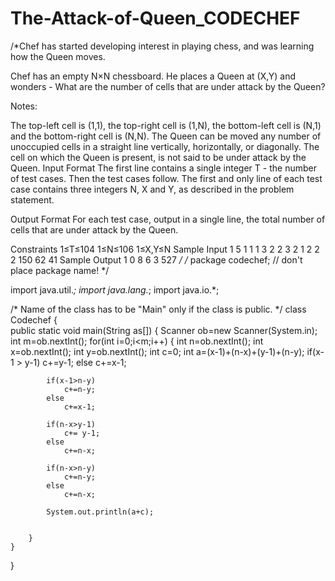 # The-Attack-of-Queen_CODECHEF
/*Chef has started developing interest in playing chess, and was learning how the Queen moves.

Chef has an empty N×N chessboard. He places a Queen at (X,Y) and wonders - What are the number of cells that are under attack by the Queen?

Notes:

The top-left cell is (1,1), the top-right cell is (1,N), the bottom-left cell is (N,1) and the bottom-right cell is (N,N).
The Queen can be moved any number of unoccupied cells in a straight line vertically, horizontally, or diagonally.
The cell on which the Queen is present, is not said to be under attack by the Queen.
Input Format
The first line contains a single integer T - the number of test cases. Then the test cases follow.
The first and only line of each test case contains three integers N, X and Y, as described in the problem statement.

Output Format
For each test case, output in a single line, the total number of cells that are under attack by the Queen.

Constraints
1≤T≤104
1≤N≤106
1≤X,Y≤N
Sample Input 1 
5
1 1 1
3 2 2
3 2 1
2 2 2
150 62 41
Sample Output 1 
0
8
6
3
527
*/
/* package codechef; // don't place package name! */

import java.util.*;
import java.lang.*;
import java.io.*;

/* Name of the class has to be "Main" only if the class is public. */
class Codechef
{   
    public static void main(String as[])
    {
	    Scanner ob=new Scanner(System.in);
        int m=ob.nextInt();
        for(int i=0;i<m;i++)
        {
            int n=ob.nextInt();
            int x=ob.nextInt();
            int y=ob.nextInt();
            int c=0;
            int a=(x-1)+(n-x)+(y-1)+(n-y);
            if(x-1 > y-1)
                c+=y-1;
            else
                c+=x-1;
            
            if(x-1>n-y)
                c+=n-y;
            else    
                c+=x-1;
            
            if(n-x>y-1)
                c+= y-1;
            else
                c+=n-x;
            
            if(n-x>n-y)
                c+=n-y;
            else
                c+=n-x;
            
            System.out.println(a+c);
                
            
        }
    }
}            

